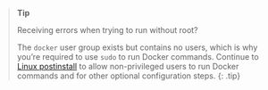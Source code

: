 > **Tip**
> 
> Receiving errors when trying to run without root?
>
> The `docker` user group exists but contains no users, which is why you’re required 
> to use `sudo` to run Docker commands. Continue to [Linux postinstall](/engine/install/linux-postinstall) 
> to allow non-privileged users to run Docker commands and for other optional configuration steps.
{: .tip}
